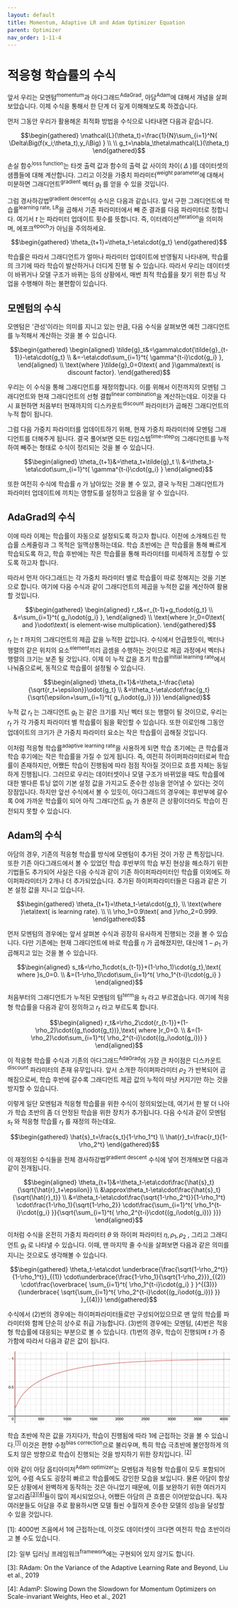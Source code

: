 ```yaml
---
layout: default
title: Momentum, Adaptive LR and Adam Optimizer Equation
parent: Optimizer
nav_order: 1-11-4
---
```


# 적응형 학습률의 수식

앞서 우리는 모멘텀<sup>momentum</sup>과 아다그래드<sup>AdaGrad</sup>, 아담<sup>Adam</sup>에 대해서 개념을 살펴보았습니다.
이제 수식을 통해서 한 단계 더 깊게 이해해보도록 하겠습니다.

먼저 그동안 우리가 활용해온 최적화 방법을 수식으로 나타내면 다음과 같습니다.

$$\begin{gathered}
\mathcal{L}(\theta_t)=\frac{1}{N}\sum_{i=1}^N{
    \Delta\Big(f(x_i;\theta_t),y_i\Big)
} \\
\\
g_t=\nabla_\theta\mathcal{L}(\theta_t)
\end{gathered}$$

손실 함수<sup>loss function</sup>는 타겟 출력 값과 함수의 출력 값 사이의 차이( $\Delta$ )를 데이터셋의 샘플들에 대해 계산합니다.
그리고 이것을 가중치 파라미터<sup>weight parameter</sup>에 대해서 미분하면 그래디언트<sup>gradient</sup> 벡터 $g_t$ 를 얻을 수 있을 것입니다.

그럼 경사하강법<sup>gradient descent</sup>의 수식은 다음과 같습니다.
앞서 구한 그래디언트에 학습률<sup>learning rate, LR</sup>을 곱해서 기존 파라미터에서 빼 준 결과를 다음 파라미터로 정합니다.
여기서 $t$ 는 파라미터 업데이트 횟수를 뜻합니다.
즉, 이터레이션<sup>iteration</sup>을 의미하며, 에포크<sup>epoch</sup>가 아님을 주의하세요.

$$\begin{gathered}
\theta_{t+1}=\theta_t-\eta\cdot{g_t}
\end{gathered}$$

학습률은 따라서 그래디언트가 얼마나 파라미터 업데이트에 반영될지 나타내며, 학습률의 크기에 따라 학습이 발산하거나 더디게 진행 될 수 있습니다.
따라서 우리는 데이터셋이 바뀌거나 모델 구조가 바뀌는 등의 상황에서, 매번 최적 학습률을 찾기 위한 튜닝 작업을 수행해야 하는 불편함이 있습니다.

## 모멘텀의 수식

모멘텀은 '관성'이라는 의미를 지니고 있는 만큼, 다음 수식을 살펴보면 예전 그래디언트를 누적해서 계산하는 것을 볼 수 있습니다.

$$\begin{gathered}
\begin{aligned}
\tilde{g}_t&=\gamma\cdot{\tilde{g}_{t-1}}-\eta\cdot{g_t} \\
&=-\eta\cdot\sum_{i=1}^t{
    \gamma^{t-i}\cdot{g_i}
},
\end{aligned} \\
\text{where }\tilde{g}_0=0\text{ and }\gamma\text{ is discount factor}.
\end{gathered}$$

우리는 이 수식을 통해 그래디언트를 재정의합니다.
이를 위해서 이전까지의 모멘텀 그래디언트와 현재 그래디언트의 선형 결합<sup>linear combination</sup>을 계산하는데요.
이것을 다시 표현하면 처음부터 현재까지의 디스카운트<sup>discount</sup> 파라미터가 곱해진 그래디언트의 누적 합이 됩니다.

그럼 다음 가중치 파라미터를 업데이트하기 위해, 현재 가중치 파라미터에 모멘텀 그래디언트를 더해주게 됩니다.
결국 풀어보면 모든 타임스텝<sup>time-step</sup>의 그래디언트를 누적하여 빼주는 형태로 수식이 정리되는 것을 볼 수 있습니다.

$$\begin{aligned}
\theta_{t+1}&=\theta_t+\tilde{g}_t \\
&=\theta_t-\eta\cdot\sum_{i=1}^t{
    \gamma^{t-i}\cdot{g_i}
}
\end{aligned}$$

또한 여전히 수식에 학습률 $\eta$ 가 남아있는 것을 볼 수 있고, 결국 누적된 그래디언트가 파라미터 업데이트에 끼치는 영향도를 설정하고 있음을 알 수 있습니다.

## AdaGrad의 수식

이에 따라 이제는 학습률이 자동으로 설정되도록 하고자 합니다.
이전에 소개해드린 학습률 스케줄링과 그 목적은 일맥상통하는데요.
학습 초반에는 큰 학습률을 통해 빠르게 학습되도록 하고, 학습 후반에는 작은 학습률을 통해 파라미터를 미세하게 조정할 수 있도록 하고자 합니다.

따라서 먼저 아다그래드는 각 가중치 파라미터 별로 학습률이 따로 정해지는 것을 기본으로 합니다.
여기에 다음 수식과 같이 그래디언트의 제곱을 누적한 값을 계산하여 활용할 것입니다.

$$\begin{gathered}
\begin{aligned}
r_t&=r_{t-1}+g_t\odot{g_t} \\
&=\sum_{i=1}^t{
    g_i\odot{g_i}
},
\end{aligned} \\
\text{where }r_0=0\text{ and }\odot\text{ is element-wise multiplication}.
\end{gathered}$$

$r_t$ 는 $t$ 까지의 그래디언트의 제곱 값을 누적한 값입니다.
수식에서 언급했듯이, 벡터나 행렬의 같은 위치의 요소<sup>element</sup>끼리 곱셈을 수행하는 것이므로 제곱 과정에서 벡터나 행렬의 크기는 보존 될 것입니다.
이제 이 누적 값을 초기 학습률<sup>initial learning rate</sup>에서 나눠줌으로써, 동적으로 학습률이 설정될 수 있습니다.

$$\begin{aligned}
\theta_{t+1}&=\theta_t-\frac{\eta}{\sqrt{r_t+\epsilon}}\odot{g_t} \\
&=\theta_t-\eta\cdot\frac{g_t}{\sqrt{\epsilon+\sum_{i=1}^t{
    g_i\odot{g_i}
}}}
\end{aligned}$$

누적 값 $r_t$ 는 그래디언트 $g_t$ 는 같은 크기를 지닌 벡터 또는 행렬이 될 것이므로, 우리는 $r_t$ 가 각 가중치 파라미터 별 학습률이 됨을 확인할 수 있습니다.
또한 이로인해 그동안 업데이트의 크기가 큰 가중치 파라미터 요소는 작은 학습률이 곱해질 것입니다.

이처럼 적응형 학습률<sup>adaptive learning rate</sup>을 사용하게 되면 학습 초기에는 큰 학습률과 학습 후기에는 작은 학습률을 가질 수 있게 됩니다.
즉, 여전히 하이퍼파라미터로써 학습률이 존재하지만, 어쨌든 학습이 진행됨에 따라 점점 작아질 것이므로 흐름 자체는 동일하게 진행됩니다.
그러므로 우리는 데이터셋이나 모델 구조가 바뀌었을 때도 학습률에 대한 별다른 튜닝 없이 기본 설정 값을 가지고도 준수한 성능을 얻어낼 수 있다는 것이 장점입니다.
하지만 앞선 수식에서 볼 수 있듯이, 아다그래드의 경우에는 후반부에 갈수록 0에 가까운 학습률이 되어 아직 그래디언트 $g_t$ 가 충분히 큰 상황이더라도 학습이 진전되지 못할 수 있습니다.

## Adam의 수식

아담의 경우, 기존의 적응형 학습률 방식에 모멘텀이 추가된 것이 가장 큰 특징입니다.
또한 기존 아다그래드에서 볼 수 있었던 학습 후반부의 학습 부진 현상을 해소하기 위한 기법들도 추가되어 사실은 다음 수식과 같이 기존 하이퍼파라미터인 학습률 이외에도 하이퍼파라미터가 2개나 더 추가되었습니다.
추가된 하이퍼파라미터들은 다음과 같은 기본 설정 값을 지니고 있습니다.

$$\begin{gathered}
\theta_{t+1}=\theta_t-\eta\cdot{g_t}, \\ 
\text{where }\eta\text{ is learning rate}. \\
\\
\rho_1=0.9\text{ and }\rho_2=0.999.
\end{gathered}$$

먼저 모멘텀의 경우에는 앞서 살펴본 수식과 굉장히 유사하게 진행되는 것을 볼 수 있습니다.
다만 기존에는 현재 그래디언트에 바로 학습률 $\eta$ 가 곱해졌지만, 대신에 $1-\rho_1$ 가 곱해지고 있는 것을 볼 수 있습니다.

$$\begin{aligned}
s_t&=\rho_1\cdot{s_{t-1}}+(1-\rho_1)\cdot{g_t},\text{ where }s_0=0. \\
&=(1-\rho_1)\cdot\sum_{i=1}^t{
    \rho_1^{t-i}\cdot{g_i}
}
\end{aligned}$$

처음부터의 그래디언트가 누적된 모멘텀의 텀<sup>term</sup>을 $s_t$ 라고 부르겠습니다.
여기에 적응형 학습률을 다음과 같이 정의하고 $r_t$ 라고 부르도록 합니다.

$$\begin{aligned}
r_t&=\rho_2\cdot{r_{t-1}}+(1-\rho_2)\cdot{(g_t\odot{g_t})},\text{ where }r_0=0. \\
&=(1-\rho_2)\cdot\sum_{i=1}^t{
    \rho_2^{t-i}\cdot{(g_i\odot{g_i})}
}
\end{aligned}$$

이 적응형 학습률 수식과 기존의 아다그래드<sup>AdaGrad</sup>의 가장 큰 차이점은 디스카운트<sup>discount</sup> 파라미터의 존재 유무입니다.
앞서 소개한 하이퍼파라미터 $\rho_2$ 가 반복되어 곱해짐으로써, 학습 후반에 갈수록 그래디언트 제곱 값의 누적이 마냥 커지기만 하는 것을 방지할 수 있습니다.

이렇게 일단 모멘텀과 적응형 학습률을 위한 수식이 정의되었는데, 여기서 한 발 더 나아가 학습 초반의 좀 더 안정된 학습을 위한 장치가 추가됩니다.
다음 수식과 같이 모멘텀 $s_t$ 와 적응형 학습률 $r_t$ 를 재정의 하는데요.

$$\begin{gathered}
\hat{s}_t=\frac{s_t}{1-\rho_1^t} \\
\hat{r}_t=\frac{r_t}{1-\rho_2^t}
\end{gathered}$$

이 재정의된 수식들을 전체 경사하강법<sup>gradient descent</sup> 수식에 넣어 전개해보면 다음과 같이 전개됩니다.

$$\begin{aligned}
\theta_{t+1}&=\theta_t-\eta\cdot\frac{\hat{s}_t}{\sqrt{\hat{r}_t+\epsilon}} \\
&\approx\theta_t-\eta\cdot\frac{\hat{s}_t}{\sqrt{\hat{r}_t}} \\
&=\theta_t-\eta\cdot\frac{\sqrt{1-\rho_2^t}}{1-\rho_1^t}
\cdot\frac{1-\rho_1}{\sqrt{1-\rho_2}}
\cdot\frac{\sum_{i=1}^t{
    \rho_1^{t-i}\cdot{g_i}
}}{\sqrt{\sum_{i=1}^t{
    \rho_2^{t-i}\cdot{(g_i\odot{g_i})}
}}}
\end{aligned}$$

이처럼 수식을 온전히 가중치 파라미터 $\theta$ 와 하이퍼 파라미터 $\eta, \rho_1, \rho_2$ , 그리고 그래디언트 $g_t$ 로 나타낼 수 있습니다.
이때, 맨 마지막 줄 수식을 살펴보면 다음과 같은 의미를 지니는 것으로도 생각해볼 수 있습니다.

$$\begin{gathered}
\theta_t-\eta\cdot
\underbrace{\frac{\sqrt{1-\rho_2^t}}{1-\rho_1^t}}_{(1)}
\cdot\underbrace{\frac{1-\rho_1}{\sqrt{1-\rho_2}}}_{(2)}
\cdot\frac{\overbrace{
    \sum_{i=1}^t{
        \rho_1^{t-i}\cdot{g_i}
    }
}^{(3)}}{\underbrace{
    \sqrt{\sum_{i=1}^t{
        \rho_2^{t-i}\cdot{(g_i\odot{g_i})}
    }}
}_{(4)}}
\end{gathered}$$

수식에서 (2)번의 경우에는 하이퍼파라미터들로만 구성되어있으므로 맨 앞의 학습률 파라미터와 함께 단순히 상수로 취급 가능합니다.
(3)번의 경우에는 모멘텀, (4)번은 적응형 학습률에 대응되는 부분으로 볼 수 있습니다.
(1)번의 경우, 학습이 진행되며 $t$ 가 증가함에 따라서 다음과 같은 값이 됩니다.

![](../../assets/images/1-11/04-adam_eq.png)

학습 초반에 작은 값을 가지다가, 학습이 진행됨에 따라 1에 근접하는 것을 볼 수 있습니다.<sup>[[1]](#footnote_1)</sup>
이것은 편향 수정<sup>bias correction</sup>으로 불리우며, 특히 학습 극초반에 불안정하게 의도치 않은 방향으로 학습이 진행되는 것을 방지하기 위한 장치입니다.
<sup>[[2]](#footnote_2)</sup>

이와 같이 아담 옵티아미저<sup>Adam optimizer</sup>는 모멘텀과 적응형 학습률이 모두 포함되어 있어, 수렴 속도도 굉장히 빠르고 학습률에도 강인한 모습을 보입니다.
물론 아담이 항상 모든 상황에서 완벽하게 동작하는 것은 아니었기 때문에, 이를 보완하기 위한 여러가지 알고리즘<sup>[[3]](#footnote_3)</sup><sup>[[4]](#footnote_4)</sup>들이 많이 제시되었으나, 어쨌든 아담의 큰 흐름은 이어받았습니다.
독자 여러분들도 아담을 주로 활용하시면 모델 훨씬 수월하게 준수한 모델의 성능을 달성할 수 있을 것입니다.

<a name="footnote_1">[1]</a>: 4000번 즈음에서 1에 근접하는데, 이것도 데이터셋이 크다면 여전히 학습 초반이라고 볼 수도 있습니다.

<a name="footnote_2">[2]</a>: 일부 딥러닝 프레임워크<sup>framework</sup>에는 구현되어 있지 않기도 합니다.

<a name="footnote_3">[3]</a>: RAdam: On the Variance of the Adaptive Learning Rate and Beyond, Liu et al., 2019

<a name="footnote_4">[4]</a>: AdamP: Slowing Down the Slowdown for Momentum Optimizers on Scale-invariant Weights, Heo et al., 2021
